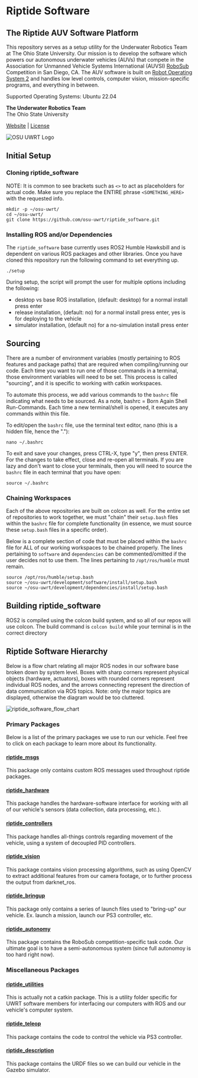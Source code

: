 # Riptide Software

## The Riptide AUV Software Platform

This repository serves as a setup utility for the Underwater Robotics Team at The Ohio State University. Our mission is to develop the software which powers our autonomous underwater vehicles \(AUVs\) that compete in the Association for Unmanned Vehicle Systems International \(AUVSI\) [RoboSub](https://robonation.org/programs/robosub/) Competition in San Diego, CA. The AUV software is built on [Robot Operating System 2](http://www.ros.org/) and handles low level controls, computer vision, mission-specific programs, and everything in between.

Supported Operating Systems: Ubuntu 22.04

**The Underwater Robotics Team**  
The Ohio State University

[Website](http://uwrt.club/) \| [License](https://github.com/osu-uwrt/riptide_software/tree/fac98cfa750df74dbb107f83064c3767e6346cc4/LICENSE/README.md)

![OSU UWRT Logo](logos/UWRT_logo_small.png)

## Initial Setup

### Cloning riptide\_software

NOTE: It is common to see brackets such as `<>` to act as placeholders for actual code. Make sure you replace the ENTIRE phrase `<SOMETHING_HERE>` with the requested info.

```text
mkdir -p ~/osu-uwrt/
cd ~/osu-uwrt/
git clone https://github.com/osu-uwrt/riptide_software.git
```

### Installing ROS and/or Dependencies

The `riptide_software` base currently uses ROS2 Humble Hawksbill and is dependent on various ROS packages and other libraries. Once you have cloned this repository run the following command to set everything up.
```
./setup

```
During setup, the script will prompt the user for multiple options including the following:
* desktop vs base ROS installation, (default: desktop) for a normal install press enter
* release installation, (default: no) for a normal install press enter, yes is for deploying to the vehicle
* simulator installation, (default no) for a no-simulation install press enter

## Sourcing

There are a number of environment variables \(mostly pertaining to ROS features and package paths\) that are required when compiling/running our code. Each time you want to run one of those commands in a terminal, those environment variables will need to be set. This process is called "sourcing", and it is specific to working with catkin workspaces.

To automate this process, we add various commands to the `bashrc` file indicating what needs to be sourced. As a note, bashrc = Born Again Shell Run-Commands. Each time a new terminal/shell is opened, it executes any commands within this file.

To edit/open the `bashrc` file, use the terminal text editor, nano \(this is a hidden file, hence the "."\):

```text
nano ~/.bashrc
```

To exit and save your changes, press CTRL-X, type "y", then press ENTER. For the changes to take effect, close and re-open all terminals. If you are lazy and don't want to close your terminals, then you will need to source the `bashrc` file in each terminal that you have open:

```text
source ~/.bashrc
```

### Chaining Workspaces

Each of the above repositories are built on colcon as well. For the entire set of repositories to work together, we must "chain" their `setup.bash` files within the `bashrc` file for complete functionality \(in essence, we must source these `setup.bash` files in a specific order\).

Below is a complete section of code that must be placed within the `bashrc` file for ALL of our working workspaces to be chained properly. The lines pertaining to `software` and `dependencies` can be commented/omitted if the user decides not to use them. The lines pertaining to `/opt/ros/humble` must remain.

```text
source /opt/ros/humble/setup.bash
source ~/osu-uwrt/development/software/install/setup.bash
source ~/osu-uwrt/development/dependencies/install/setup.bash
```

## Building riptide\_software

ROS2 is compiled using the colcon build system, and so all of our repos will use colcon. The build command is  `colcon build` while your terminal is in the correct directory

## Riptide Software Hierarchy

Below is a flow chart relating all major ROS nodes in our software base broken down by system level. Boxes with sharp corners represent physical objects \(hardware, actuators\), boxes with rounded corners represent individual ROS nodes, and the arrows connecting represent the direction of data communication via ROS topics. Note: only the major topics are displayed, otherwise the diagram would be too cluttered.

![riptide\_software\_flow\_chart](.gitbook/assets/riptide_software_stack_full.png)

### Primary Packages

Below is a list of the primary packages we use to run our vehicle. Feel free to click on each package to learn more about its functionality.

#### [riptide\_msgs](https://github.com/osu-uwrt/riptide_software/tree/master/riptide_msgs)

This package only contains custom ROS messages used throughout riptide packages.

#### [riptide\_hardware](https://github.com/osu-uwrt/riptide_software/tree/master/riptide_hardware)

This package handles the hardware-software interface for working with all of our vehicle's sensors \(data collection, data processing, etc.\).

#### [riptide\_controllers](https://github.com/osu-uwrt/riptide_software/tree/master/riptide_controllers)

This package handles all-things controls regarding movement of the vehicle, using a system of decoupled PID controllers.

#### [riptide\_vision](https://github.com/osu-uwrt/riptide_software/tree/master/riptide_vision)

This package contains vision processing algorithms, such as using OpenCV to extract additional features from our camera footage, or to further process the output from darknet\_ros.

#### [riptide\_bringup](https://github.com/osu-uwrt/riptide_software/tree/master/riptide_bringup)

This package only contains a series of launch files used to "bring-up" our vehicle. Ex. launch a mission, launch our PS3 controller, etc.

#### [riptide\_autonomy](https://github.com/osu-uwrt/riptide_software/tree/master/riptide_autonomy)

This package contains the RoboSub competition-specific task code. Our ultimate goal is to have a semi-autonomous system \(since full autonomoy is too hard right now\).

### Miscellaneous Packages

#### [riptide\_utilities](https://github.com/osu-uwrt/riptide_software/tree/master/riptide_utilities)

This is actually not a catkin package. This is a utility folder specific for UWRT software members for interfacing our computers with ROS and our vehicle's computer system.

#### [riptide\_teleop](https://github.com/osu-uwrt/riptide_software/tree/master/riptide_teleop)

This package contains the code to control the vehicle via PS3 controller.

#### [riptide\_description](https://github.com/osu-uwrt/riptide_software/tree/master/riptide_description)

This package contains the URDF files so we can build our vehicle in the Gazebo simulator.

